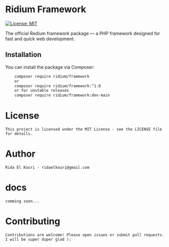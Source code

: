 # Ridium Framework

[![License: MIT](https://img.shields.io/badge/License-MIT-yellow.svg)](https://opensource.org/licenses/MIT)

The official Redium framework package — a PHP framework designed for fast and quick web development.

## Installation

You can install the package via Composer:

```bash
    composer require ridium/framework
    or 
    composer require ridium/framework:^1.0
    or for unstable releases
    composer require ridium/framework:dev-main

```

# License

    This project is licensed under the MIT License - see the LICENSE file for details.

# Author

    Rida El Kouri - ridaelkouri@gmail.com

# docs
    comming soon...

# Contributing

    Contributions are welcome! Please open issues or submit pull requests. I will be super duper glad ):
